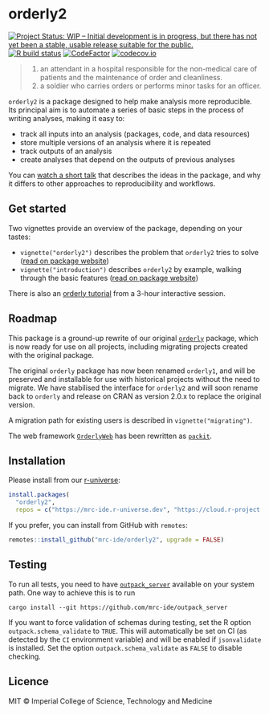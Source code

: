 # orderly2

<!-- badges: start -->
[![Project Status: WIP – Initial development is in progress, but there has not yet been a stable, usable release suitable for the public.](https://www.repostatus.org/badges/latest/wip.svg)](https://www.repostatus.org/#wip)
[![R build status](https://github.com/mrc-ide/orderly2/workflows/R-CMD-check/badge.svg)](https://github.com/mrc-ide/orderly2/actions)
[![CodeFactor](https://www.codefactor.io/repository/github/mrc-ide/orderly2/badge)](https://www.codefactor.io/repository/github/mrc-ide/orderly2)
[![codecov.io](https://codecov.io/github/mrc-ide/orderly2/coverage.svg?branch=main)](https://codecov.io/github/mrc-ide/orderly2?branch=main)
<!-- badges: end -->

> 1. an attendant in a hospital responsible for the non-medical care of patients and the maintenance of order and cleanliness.
> 2. a soldier who carries orders or performs minor tasks for an officer.

`orderly2` is a package designed to help make analysis more reproducible.  Its principal aim is to automate a series of basic steps in the process of writing analyses, making it easy to:

* track all inputs into an analysis (packages, code, and data resources)
* store multiple versions of an analysis where it is repeated
* track outputs of an analysis
* create analyses that depend on the outputs of previous analyses

You can [watch a short talk](https://www.youtube.com/watch?v=lkPgihFQbrk) that describes the ideas in the package, and why it differs to other approaches to reproducibility and workflows.

## Get started

Two vignettes provide an overview of the package, depending on your tastes:

* `vignette("orderly2")` describes the problem that `orderly2` tries to solve ([read on package website](https://mrc-ide.github.io/orderly2/articles/orderly2.html))
* `vignette("introduction")` describes `orderly2` by example, walking through the basic features ([read on package website](https://mrc-ide.github.io/orderly2/articles/introduction.html))

There is also an [orderly tutorial](https://mrc-ide.github.io/orderly-tutorial/) from a 3-hour interactive session.

## Roadmap

This package is a ground-up rewrite of our original [`orderly`](https://vimc.github.io/orderly1/) package, which is now ready for use on all projects, including migrating projects created with the original package.

The original `orderly` package has now been renamed `orderly1`, and will be preserved and installable for use with historical projects without the need to migrate.  We have stabilised the interface for `orderly2` and will soon rename back to `orderly` and release on CRAN as version 2.0.x to replace the original version.

A migration path for existing users is described in `vignette("migrating")`.

The web framework [`OrderlyWeb`](https://github.com/vimc/orderly-web) has been rewritten as [`packit`](https://github.com/mrc-ide/packit).

## Installation

Please install from our [r-universe](https://mrc-ide.r-universe.dev/):

```r
install.packages(
  "orderly2",
  repos = c("https://mrc-ide.r-universe.dev", "https://cloud.r-project.org"))
```

If you prefer, you can install from GitHub with `remotes`:

```r
remotes::install_github("mrc-ide/orderly2", upgrade = FALSE)
```

## Testing

To run all tests, you need to have [`outpack_server`](https://github.com/mrc-ide/outpack_server) available on your system path. One way to achieve this is to run

```
cargo install --git https://github.com/mrc-ide/outpack_server
```

If you want to force validation of schemas during testing, set the R option `outpack.schema_validate` to `TRUE`.  This will automatically be set on CI (as detected by the `CI` environment variable) and will be enabled if `jsonvalidate` is installed.  Set the option `outpack.schema_validate` as `FALSE` to disable checking.

## Licence

MIT © Imperial College of Science, Technology and Medicine
